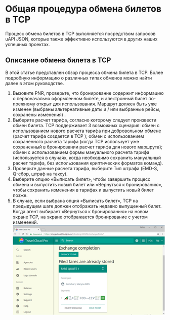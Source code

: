 # Общая процедура обмена билетов в ТСР

Процесс обмена билетов в TCP выполняется посредством запросов uAPI JSON, которые также эффективно используются в других наших успешных проектах.

## Описание обмена билета в TCP

В этой статье представлен обзор процесса обмена билета в TCP. Более подробную информацию о различных типах обменов можно найти далее в этом руководстве.

1. Вызовите PNR, проверьте, что бронирование содержит информацию о первоначально оформленном билете, и электронный билет по-прежнему открыт для использования.
    Маршрут должен быть уже изменен \(выбраны альтернативные даты и / или выбранные рейсы, сохранены изменения\)
   .
2. Выберите расчет тарифа, согласно которому следует произвести обмен билета. TCP
    поддерживает 3 возможных сценария: обмен с использованием нового расчета тарифа при добровольном обмене \(расчет тарифа создается в TCP  \); обмен с использованием сохраненного расчета тарифа \(когда TCP использует уже сохраненный в бронировании расчет тарифа для нового маршрута\); обмен с использованием формы мануального расчета тарифа  \(используется в случаях, когда необходимо сохранить мануальный расчет тарифа,  без использования криптических форматов команд\).
3. Проверьте данные расчета тарифа, выберите Тип штрафа \(EMD-S, Q-сбор, штраф на таксу\).
4. Выберите опцию «Выписать билет», чтобы завершить процесс обмена и выпустить новый билет или «Вернуться к бронированию», чтобы сохранить изменения в тарифах и выпустить новый билет позже.
5. В случае, если выбрана опция «Выписать билет», TCP на предыдущем шаге должен отображать недавно выпущенный билет. Когда агент выбирает «Вернуться к бронированию» на новом экране TCP, на экране отображается бронирование с учетом изменений.![](/assets/GoBacktoPNR.png)



